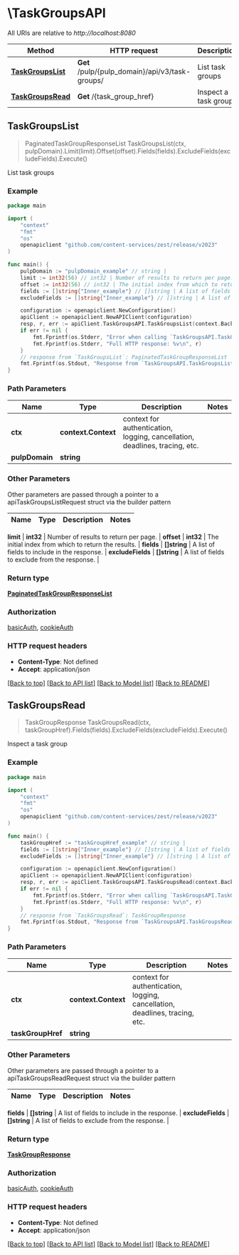 # \TaskGroupsAPI

All URIs are relative to *http://localhost:8080*

Method | HTTP request | Description
------------- | ------------- | -------------
[**TaskGroupsList**](TaskGroupsAPI.md#TaskGroupsList) | **Get** /pulp/{pulp_domain}/api/v3/task-groups/ | List task groups
[**TaskGroupsRead**](TaskGroupsAPI.md#TaskGroupsRead) | **Get** /{task_group_href} | Inspect a task group



## TaskGroupsList

> PaginatedTaskGroupResponseList TaskGroupsList(ctx, pulpDomain).Limit(limit).Offset(offset).Fields(fields).ExcludeFields(excludeFields).Execute()

List task groups



### Example

```go
package main

import (
	"context"
	"fmt"
	"os"
	openapiclient "github.com/content-services/zest/release/v2023"
)

func main() {
	pulpDomain := "pulpDomain_example" // string | 
	limit := int32(56) // int32 | Number of results to return per page. (optional)
	offset := int32(56) // int32 | The initial index from which to return the results. (optional)
	fields := []string{"Inner_example"} // []string | A list of fields to include in the response. (optional)
	excludeFields := []string{"Inner_example"} // []string | A list of fields to exclude from the response. (optional)

	configuration := openapiclient.NewConfiguration()
	apiClient := openapiclient.NewAPIClient(configuration)
	resp, r, err := apiClient.TaskGroupsAPI.TaskGroupsList(context.Background(), pulpDomain).Limit(limit).Offset(offset).Fields(fields).ExcludeFields(excludeFields).Execute()
	if err != nil {
		fmt.Fprintf(os.Stderr, "Error when calling `TaskGroupsAPI.TaskGroupsList``: %v\n", err)
		fmt.Fprintf(os.Stderr, "Full HTTP response: %v\n", r)
	}
	// response from `TaskGroupsList`: PaginatedTaskGroupResponseList
	fmt.Fprintf(os.Stdout, "Response from `TaskGroupsAPI.TaskGroupsList`: %v\n", resp)
}
```

### Path Parameters


Name | Type | Description  | Notes
------------- | ------------- | ------------- | -------------
**ctx** | **context.Context** | context for authentication, logging, cancellation, deadlines, tracing, etc.
**pulpDomain** | **string** |  | 

### Other Parameters

Other parameters are passed through a pointer to a apiTaskGroupsListRequest struct via the builder pattern


Name | Type | Description  | Notes
------------- | ------------- | ------------- | -------------

 **limit** | **int32** | Number of results to return per page. | 
 **offset** | **int32** | The initial index from which to return the results. | 
 **fields** | **[]string** | A list of fields to include in the response. | 
 **excludeFields** | **[]string** | A list of fields to exclude from the response. | 

### Return type

[**PaginatedTaskGroupResponseList**](PaginatedTaskGroupResponseList.md)

### Authorization

[basicAuth](../README.md#basicAuth), [cookieAuth](../README.md#cookieAuth)

### HTTP request headers

- **Content-Type**: Not defined
- **Accept**: application/json

[[Back to top]](#) [[Back to API list]](../README.md#documentation-for-api-endpoints)
[[Back to Model list]](../README.md#documentation-for-models)
[[Back to README]](../README.md)


## TaskGroupsRead

> TaskGroupResponse TaskGroupsRead(ctx, taskGroupHref).Fields(fields).ExcludeFields(excludeFields).Execute()

Inspect a task group



### Example

```go
package main

import (
	"context"
	"fmt"
	"os"
	openapiclient "github.com/content-services/zest/release/v2023"
)

func main() {
	taskGroupHref := "taskGroupHref_example" // string | 
	fields := []string{"Inner_example"} // []string | A list of fields to include in the response. (optional)
	excludeFields := []string{"Inner_example"} // []string | A list of fields to exclude from the response. (optional)

	configuration := openapiclient.NewConfiguration()
	apiClient := openapiclient.NewAPIClient(configuration)
	resp, r, err := apiClient.TaskGroupsAPI.TaskGroupsRead(context.Background(), taskGroupHref).Fields(fields).ExcludeFields(excludeFields).Execute()
	if err != nil {
		fmt.Fprintf(os.Stderr, "Error when calling `TaskGroupsAPI.TaskGroupsRead``: %v\n", err)
		fmt.Fprintf(os.Stderr, "Full HTTP response: %v\n", r)
	}
	// response from `TaskGroupsRead`: TaskGroupResponse
	fmt.Fprintf(os.Stdout, "Response from `TaskGroupsAPI.TaskGroupsRead`: %v\n", resp)
}
```

### Path Parameters


Name | Type | Description  | Notes
------------- | ------------- | ------------- | -------------
**ctx** | **context.Context** | context for authentication, logging, cancellation, deadlines, tracing, etc.
**taskGroupHref** | **string** |  | 

### Other Parameters

Other parameters are passed through a pointer to a apiTaskGroupsReadRequest struct via the builder pattern


Name | Type | Description  | Notes
------------- | ------------- | ------------- | -------------

 **fields** | **[]string** | A list of fields to include in the response. | 
 **excludeFields** | **[]string** | A list of fields to exclude from the response. | 

### Return type

[**TaskGroupResponse**](TaskGroupResponse.md)

### Authorization

[basicAuth](../README.md#basicAuth), [cookieAuth](../README.md#cookieAuth)

### HTTP request headers

- **Content-Type**: Not defined
- **Accept**: application/json

[[Back to top]](#) [[Back to API list]](../README.md#documentation-for-api-endpoints)
[[Back to Model list]](../README.md#documentation-for-models)
[[Back to README]](../README.md)


